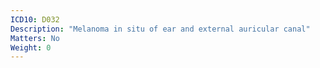 ```yaml
---
ICD10: D032
Description: "Melanoma in situ of ear and external auricular canal"
Matters: No
Weight: 0
---
```


